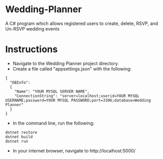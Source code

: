 # Wedding-Planner
A C# program which allows registered users to create, delete, RSVP, and Un-RSVP wedding events

# Instructions
* Navigate to the Wedding Planner project directory.
* Create a file called "appsettings.json" with the following:

```
{
  "DBInfo":
  {
    "Name": "YOUR MYSQL SERVER NAME",
    "ConnectionString": "server=localhost;userid=YOUR MYSQL USERNAME;password=YOUR MYSQL PASSWORD;port=3306;database=Wedding Planner"
  }
}
```

* In the command line, run the following:

```
dotnet restore
dotnet build
dotnet run
````

* In your internet browser, navigate to http://localhost:5000/

